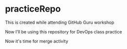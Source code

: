 # practiceRepo
This is created while attending GitHub Guru workshop

Now I'll be using this repository for DevOps class practice

Now it's time for merge activity
